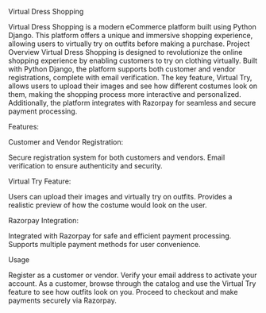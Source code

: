 Virtual Dress Shopping

Virtual Dress Shopping is a modern eCommerce platform built using Python Django. This platform offers a unique and immersive shopping experience, allowing users to virtually try on outfits before making a purchase.
Project Overview
Virtual Dress Shopping is designed to revolutionize the online shopping experience by enabling customers to try on clothing virtually. Built with Python Django, the platform supports both customer and vendor registrations, complete with email verification. The key feature, Virtual Try, allows users to upload their images and see how different costumes look on them, making the shopping process more interactive and personalized. Additionally, the platform integrates with Razorpay for seamless and secure payment processing.

Features:

Customer and Vendor Registration:

Secure registration system for both customers and vendors.
Email verification to ensure authenticity and security.

Virtual Try Feature:

Users can upload their images and virtually try on outfits.
Provides a realistic preview of how the costume would look on the user.

Razorpay Integration:

Integrated with Razorpay for safe and efficient payment processing.
Supports multiple payment methods for user convenience.

Usage

Register as a customer or vendor.
Verify your email address to activate your account.
As a customer, browse through the catalog and use the Virtual Try feature to see how outfits look on you.
Proceed to checkout and make payments securely via Razorpay.
